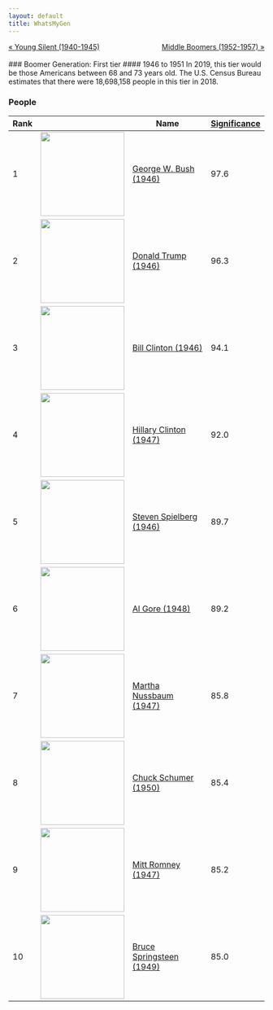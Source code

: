 ```yaml
---
layout: default
title: WhatsMyGen
---
```

<div style="overflow: hidden"><a href="/WhatsMyGen/generations/silent-young.html" class="previous" style="float: left !important">&laquo; Young Silent (1940-1945)</a><a href="/WhatsMyGen/generations/boomer-middle.html" class="next" style="float: right !important">Middle Boomers (1952-1957) &raquo;</a></div>
<br>
### Boomer Generation: First tier
#### 1946 to 1951
In 2019, this tier would be those Americans between 68 and 73 years old. The U.S. Census Bureau estimates that there were 18,698,158 people in this tier in 2018. 

### People

Rank |     | Name                               | <a href="/WhatsMyGen/FAQ.html#Significance">Significance</a> 
---- | --- | ---------------------------------- | -------- 
1    | <img src="https://upload.wikimedia.org/wikipedia/commons/d/d4/George-W-Bush.jpeg" width="165" /> | [George W. Bush (1946)](https://en.wikipedia.org/wiki/George_W._Bush) | 97.6
2    | <img src="https://upload.wikimedia.org/wikipedia/commons/5/56/Donald_Trump_official_portrait.jpg" width="165" /> | [Donald Trump (1946)](https://en.wikipedia.org/wiki/Donald_Trump) | 96.3
3    | <img src="https://upload.wikimedia.org/wikipedia/commons/d/d3/Bill_Clinton.jpg" width="165" /> | [Bill Clinton (1946)](https://en.wikipedia.org/wiki/Bill_Clinton) | 94.1
4    | <img src="https://upload.wikimedia.org/wikipedia/commons/2/27/Hillary_Clinton_official_Secretary_of_State_portrait_crop.jpg" width="165" /> | [Hillary Clinton (1947)](https://en.wikipedia.org/wiki/Hillary_Clinton) | 92.0
5    | <img src="https://upload.wikimedia.org/wikipedia/commons/6/67/Steven_Spielberg_by_Gage_Skidmore.jpg" width="165" /> | [Steven Spielberg (1946)](https://en.wikipedia.org/wiki/Steven_Spielberg) | 89.7
6    | <img src="https://upload.wikimedia.org/wikipedia/commons/c/c5/Al_Gore%2C_Vice_President_of_the_United_States%2C_official_portrait_1994.jpg" width="165" /> | [Al Gore (1948)](https://en.wikipedia.org/wiki/Al_Gore) | 89.2
7    | <img src="https://upload.wikimedia.org/wikipedia/commons/f/f1/Martha_Nussbaum_wikipedia_10-10.jpg" width="165" /> | [Martha Nussbaum (1947)](https://en.wikipedia.org/wiki/Martha_Nussbaum) | 85.8
8    | <img src="https://upload.wikimedia.org/wikipedia/commons/8/89/Chuck_Schumer_official_photo.jpg" width="165" /> | [Chuck Schumer (1950)](https://en.wikipedia.org/wiki/Chuck_Schumer) | 85.4
9    | <img src="https://upload.wikimedia.org/wikipedia/commons/7/7f/Mitt_Romney_official_US_Senate_portrait.jpg" width="165" /> | [Mitt Romney (1947)](https://en.wikipedia.org/wiki/Mitt_Romney) | 85.2
10   | <img src="https://upload.wikimedia.org/wikipedia/commons/3/3b/Bruce_Springsteen_-_Roskilde_Festival_2012.jpg" width="165" /> | [Bruce Springsteen (1949)](https://en.wikipedia.org/wiki/Bruce_Springsteen) | 85.0
